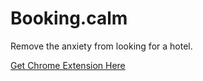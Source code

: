 # Booking.calm

Remove the anxiety from looking for a hotel.

[Get Chrome Extension Here](https://chrome.google.com/webstore/detail/bookingcalm/lihgcicimndjcfapacikhepdjichnepm)
